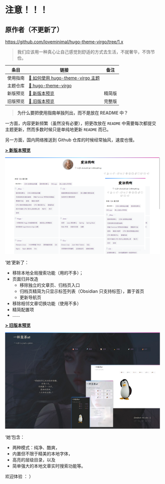 # 注意！！！
## 原作者（不更新了）  
https://github.com/loveminimal/hugo-theme-virgo/tree/1.x
> 我们应该用一种真心让自己感觉到舒适的方式去生活，不就奢华，不饰节俭。


| 条目     | 链接                                                         | 备注   |
| -------- | ------------------------------------------------------------ | ------ |
| 使用指南 | [📘 如何使用 hugo-theme-virgo 主题](https://aituyaa.com/%E5%A6%82%E4%BD%95%E4%BD%BF%E7%94%A8-hugo-theme-virgo-%E4%B8%BB%E9%A2%98/) |        |
| 主题仓库 | [🎨 hugo-theme-virgo](https://themes.gohugo.io/themes/hugo-theme-virgo/) |        |
| 新版预览 | [👀 新版本预览](https://aituyaa.com)                          | 精简版 |
| 旧版预览 | [👀 旧版本预览](https://loveminimal.github.io)                | 完整版 |


> **为什么要把使用指南单独列出，而不是放在 README 中？**

一方面，内容更新频繁（虽然没有必要），把更改放在 `README` 中需要每次都提交主题更新，然而多数时候只是单纯地更新 `README` 而已。

另一方面，国内网络推送到 Github 仓库的时候经常抽风，速度也慢。

[**> 新版本预览**](https://aituyaa.com)

![新版](images/ob.png)

’她‘更新了：

- 移除本地全局搜索功能（用的不多）；
- 页面归并改造
  - 移除独立的文章页、归档页入口
  - 归档页精简为只显示标签列表（Obsidian 只支持标签），置于首页
  - 更新导航页
- 移除相邻文章切换功能（使用不多）
- 精简配置项
- ……


[**> 旧版本预览**](https://loveminimal.github.io)

![旧版](images/preview.png)


‘她’包含：

- 两种模式：纯净、酷爽，
- 内置但不限于精美的本地字体，
- 高亮的层级目录，以及
- 简单强大的本地文章实时搜索功能等。


欢迎体验 ： ） 
